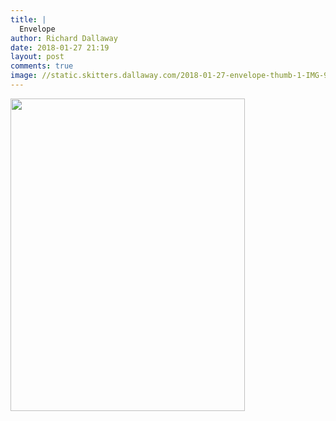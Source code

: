 ```yaml
---
title: |
  Envelope
author: Richard Dallaway
date: 2018-01-27 21:19
layout: post
comments: true
image: //static.skitters.dallaway.com/2018-01-27-envelope-thumb-1-IMG-9921.JPG
---
```


<div>
        <a href="//static.skitters.dallaway.com/2018-01-27-envelope-fullsize-1-IMG-9921.JPG">
          <img src="//static.skitters.dallaway.com/2018-01-27-envelope-thumb-1-IMG-9921.JPG" width="375" height="500"/>
        </a>
      </div>


  
      